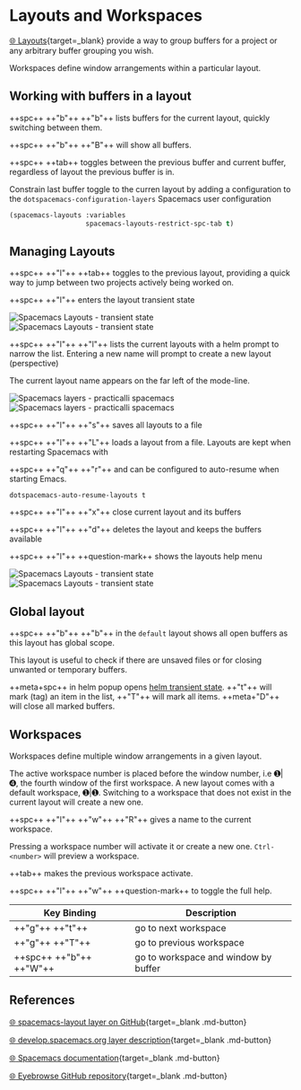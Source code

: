 # Layouts and Workspaces

[:globe_with_meridians: Layouts](http://develop.spacemacs.org/doc/DOCUMENTATION.html#layouts-and-workspaces){target=_blank} provide a way to group buffers for a project or any arbitrary buffer grouping you wish.  

Workspaces define window arrangements within a particular layout.


## Working with buffers in a layout

++spc++ ++"b"++ ++"b"++ lists buffers for the current layout, quickly switching between them.  

++spc++ ++"b"++ ++"B"++ will show all buffers.

++spc++ ++tab++ toggles between the previous buffer and current buffer, regardless of layout the previous buffer is in.  

Constrain last buffer toggle to the curren layout by adding a configuration to the `dotspacemacs-configuration-layers` Spacemacs user configuration 

```lisp 
(spacemacs-layouts :variables 
                   spacemacs-layouts-restrict-spc-tab t)
```


## Managing Layouts

++spc++ ++"l"++ ++tab++ toggles to the previous layout, providing a quick way to jump between two projects actively being worked on.

++spc++ ++"l"++ enters the layout transient state

![Spacemacs Layouts - transient state](https://github.com/practicalli/graphic-design/blob/live/editors/spacemacs/screenshots/spacemacs-layouts-transient-state-light.png?raw=true#only-light)
![Spacemacs Layouts - transient state](https://github.com/practicalli/graphic-design/blob/live/editors/spacemacs/screenshots/spacemacs-layouts-transient-state-dark.png?raw=true#only-dark)

++spc++ ++"l"++ ++"l"++ lists the current layouts with a helm prompt to narrow the list.  Entering a new name will prompt to create a new layout (perspective)

The current layout name appears on the far left of the mode-line.

![Spacemacs layers - practicalli spacemacs](https://github.com/practicalli/graphic-design/blob/live/editors/spacemacs/screenshots/spacemacs-layouts-modeline-light.png?raw=true#only-light)
![Spacemacs layers - practicalli spacemacs](https://github.com/practicalli/graphic-design/blob/live/editors/spacemacs/screenshots/spacemacs-layouts-modeline-dark.png?raw=true#only-dark)

++spc++ ++"l"++ ++"s"++ saves all layouts to a file

++spc++ ++"l"++ ++"L"++ loads a layout from a file.  Layouts are kept when restarting Spacemacs with 

++spc++ ++"q"++ ++"r"++ and can be configured to auto-resume when starting Emacs.

```elisp
dotspacemacs-auto-resume-layouts t
```

++spc++ ++"l"++ ++"x"++ close current layout and its buffers 

++spc++ ++"l"++ ++"d"++ deletes the layout and keeps the buffers available

++spc++ ++"l"++ ++question-mark++ shows the layouts help menu

![Spacemacs Layouts - transient state](https://github.com/practicalli/graphic-design/blob/live/editors/spacemacs/screenshots/menus/spacemacs-transient-state-layouts-light.png?raw=true#only-light)
![Spacemacs Layouts - transient state](https://github.com/practicalli/graphic-design/blob/live/editors/spacemacs/screenshots/menus/spacemacs-transient-state-layouts-dark.png?raw=true#only-dark)


## Global layout

++spc++ ++"b"++ ++"b"++ in the `default` layout shows all open buffers as this layout has global scope.

This layout is useful to check if there are unsaved files or for closing unwanted or temporary buffers.

++meta+spc++ in helm popup opens [helm transient state](/spacemacs/introduction/why-spacemacs/helm/#helm-transient-state).  ++"t"++ will mark (tag) an item in the list, ++"T"++ will mark all items.  ++meta+"D"++ will close all marked buffers.


## Workspaces

Workspaces define multiple window arrangements in a given layout.

The active workspace number is placed before the window number, i.e ➊|➍, the fourth window of the first workspace. A new layout comes with a default workspace, ➊|➊.  Switching to a workspace that does not exist in the current layout will create a new one.

++spc++ ++"l"++ ++"w"++ ++"R"++ gives a name to the current workspace.

Pressing a workspace number will activate it or create a new one. `Ctrl-<number>` will preview a workspace.

++tab++ makes the previous workspace activate.

++spc++ ++"l"++ ++"w"++ ++question-mark++ to toggle the full help.

| Key Binding             | Description                            |
| -------------           | -------------------------------------- |
| ++"g"++ ++"t"++         | go to next workspace                   |
| ++"g"++ ++"T"++         | go to previous workspace               |
| ++spc++ ++"b"++ ++"W"++ | go to workspace and window by buffer   |


## References

[:globe_with_meridians: spacemacs-layout layer on GitHub](https://github.com/syl20bnr/spacemacs/tree/develop/layers/%2Bspacemacs/spacemacs-layouts){target=_blank .md-button}

[:globe_with_meridians: develop.spacemacs.org layer description](https://develop.spacemacs.org/layers/+spacemacs/spacemacs-layouts/README.html){target=_blank .md-button}

[:globe_with_meridians: Spacemacs documentation](http://develop.spacemacs.org/doc/DOCUMENTATION.html#layouts-and-workspaces){target=_blank .md-button}

[:globe_with_meridians: Eyebrowse GitHub repository](https://github.com/wasamasa/eyebrowse){target=_blank .md-button}

